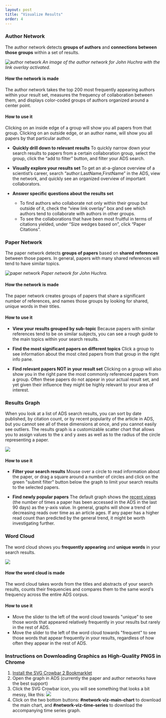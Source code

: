 ```yaml
---
layout: post
title: "Visualize Results"
order: 4
---
```



### Author Network
The author network detects **groups of authors** and **connections between those groups** within a set of results.

<img src="{{site.baseurl}}/img/author_network.png" alt="author network" class="img-responsive">
<i>An image of the author network for John Huchra with the link overlay activated. </i>
<br/>

#### How the network is made

The author network takes the top 200 most frequently appearing authors within your result set, measures the frequency of collaboration between them, and displays color-coded groups of authors organized around a center point.

#### How to use it

Clicking on an inside edge of a group will show you all papers from that group. Clicking on an outside edge, or an author name, will show you all papers by that particular author.

* **Quickly drill down to relevant results**
 To quickly narrow down your search results to papers from a certain collaboration group, select the group, click the “add to filter” button,  and filter your ADS search.

* **Visually explore your results set**
To get an at-a-glance overview of a scientist’s career, search “author:LastName,FirstName” in the ADS, view the network, and quickly see an organized overview of important collaborators.

*  **Answer specific questions about the results set**
     * To find authors who collaborate not only within their group but outside of it, check the “view link overlay” box and see which authors tend to collaborate with authors in other groups.
     * To see the collaborations that have been most fruitful in terms of citations yielded, under “Size wedges based on”, click “Paper Citations”.


### Paper Network
The paper network detects **groups of papers** based on **shared references** between those papers. In general, papers with many shared references will tend to have similar topics.

<img src="{{site.baseurl}}/img/paper-network.png" alt="paper network" class="img-responsive">
<i>Paper network for John Huchra.</i>
<br/>

#### How the network is made
The paper network creates groups of papers that share a significant number of references, and names those groups by looking for shared, unique words in their titles.

#### How to use it

* **View your results grouped by sub-topic**
Because papers with similar references tend to be on similar subjects, you can see a rough guide to the main topics within your search results.

* **Find the most significant papers on different topics**
Click a group to see information about the most cited papers from that group in the right info pane.

* **Find relevant papers NOT in your result set**
Clicking on a group will also show you in the right pane the most commonly referenced papers from a group. Often these papers do not appear in your actual result set, and yet given their influence they might be highly relevant to your area of interest.


### Results Graph
When you look at a list of ADS search results, you can sort by date published, by citation count, or by recent popularity of the article in ADS, but you cannot see all of these dimensions at once, and you cannot easily see outliers. The results graph is a customizable scatter chart that allows you to assign values to the x and y axes as well as to the radius of the circle representing a paper.

<img src="{{site.baseurl}}/img/scatter-plot.png" class="img-responsive">

#### How to use it

* **Filter your search results**
Mouse over a circle to read information about the paper, or drag a square around a number of circles and click on the green "submit filter" button below the graph to limit your search results to the selected papers.


* **Find newly popular papers**
The default graph shows the [recent views]({{site.baseurl}}/actions/analyze#recent-views) (the number of times a paper has been accessed in the ADS in the last 90 days) as the y-axis value. In general, graphs will show a trend of decreasing reads over time as an article ages. If any paper has a higher read count than predicted by the general trend, it might be worth investigating further.


### Word Cloud
The word cloud shows you **frequently appearing** and **unique words** in your search results.

<img src="{{site.baseurl}}/img/word-cloud.png" class="img-responsive">

#### How the word cloud is made
The word cloud takes words from the titles and abstracts of your search results, counts their frequencies and compares them to the same word's frequency across the entire ADS corpus.

#### How to use it
* Move the slider to the left of the word cloud towards "unique" to see those words that appeared relatively frequently in your results but rarely in the rest of ADS.
* Move the slider to the left of the word cloud towards "frequent" to see those words that appear frequently in your results, regardless of how often they appear in the rest of ADS.

### Instructions on Downloading Graphics as High-Quality PNGS in Chrome
1. <a href="https://nytimes.github.io/svg-crowbar/"> Install the SVG Crowbar 2 Bookmarklet</a>
2. Open the graph in ADS (currently the paper and author networks have the best support)
3. Click the SVG Crowbar icon, you will see something that looks a bit messy, like this: <img src="{{site.baseurl}}/img/svg-crowbar.png" class="img-responsive">
4. Click on the two bottom buttons: <b> #network-viz-main-chart</b> to download the main chart, and <b>#network-viz-time-series</b> to download the accompanying time series graph.
